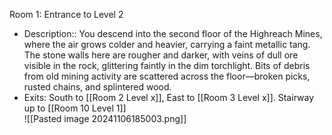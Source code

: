 
Room 1: Entrance to Level 2

- Description:: You descend into the second floor of the Highreach Mines, where the air grows colder and heavier, carrying a faint metallic tang. The stone walls here are rougher and darker, with veins of dull ore visible in the rock, glittering faintly in the dim torchlight. Bits of debris from old mining activity are scattered across the floor—broken picks, rusted chains, and splintered wood.
- Exits: South to [[Room 2 Level x]], East to [[Room 3 Level x]]. Stairway up to [[Room 10 Level 1]]  
![[Pasted image 20241106185003.png]]